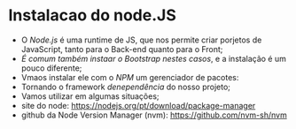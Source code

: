 # Instalacao do node.JS
- O *Node.js* é uma runtime de JS, que nos permite criar porjetos de JavaScript, tanto para o Back-end quanto para o Front;
- *É comum também instaar o Bootstrap nestes casos*, e a instalação é um pouco diferente;
- Vmaos instalar ele com o *NPM* um gerenciador de pacotes:
- Tornando o framework *denependência*  do nosso projeto;
- Vamos utilizar em algumas situações;
- site do node: https://nodejs.org/pt/download/package-manager
- github da Node Version Manager (nvm): https://github.com/nvm-sh/nvm 
